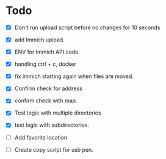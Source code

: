 # Todo

- [x] Don't run upload script before no changes for 10 seconds
- [x]  add Immich upload.
- [x] ENV for Immich API code. 
- [x] handling ctrl + c, docker
- [x] fix immich starting again when files are moved.
- [x] Confirm check for address

- [x] confirm check with map.
- [x] Test logic with multiple directories
- [x] test logic with subdirectories.

- [ ] Add favorite location
- [ ] Create copy script for usb pen.
